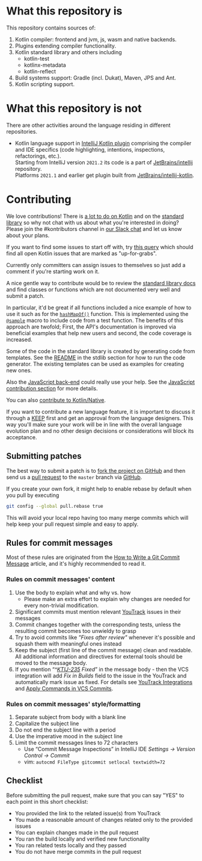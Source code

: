 # What this repository is

This repository contains sources of:
1. Kotlin compiler: frontend and jvm, js, wasm and native backends.
2. Plugins extending compiler functionality.
3. Kotlin standard library and others including
    * kotlin-test
    * kotlinx-metadata
    * kotlin-reflect 
4. Build systems support: Gradle (incl. Dukat), Maven, JPS and Ant. 
5. Kotlin scripting support.

# What this repository is not

There are other activities around the language residing in different repositories.

* Kotlin language support in [IntelliJ Kotlin plugin](https://plugins.jetbrains.com/plugin/6954-kotlin) comprising the compiler and IDE specifics (code highlighting,
intentions, inspections, refactorings, etc.).\
Starting from IntelliJ version `2021.2` its code is a part of
[JetBrains/intellij](https://github.com/JetBrains/intellij-community) repository.\
Platforms `2021.1` and earlier get plugin built from [JetBrains/intellij-kotlin](https://github.com/JetBrains/intellij-kotlin).

# Contributing

We love contributions! There is [a lot to do on Kotlin](https://youtrack.jetbrains.com/issues/KT) and on the
[standard library](https://youtrack.jetbrains.com/issues/KT?q=%23Kotlin%20%23Unresolved%20and%20(links:%20KT-2554,%20KT-4089%20or%20%23Libraries)) so why not chat with us
about what you're interested in doing? Please join the #kontributors channel in [our Slack chat](https://slack.kotlinlang.org/)
and let us know about your plans.

If you want to find some issues to start off with, try [this query](https://youtrack.jetbrains.com/issues/KT?q=tag:%20%7BUp%20For%20Grabs%7D%20and%20State:%20Open) which should find all open Kotlin issues that are marked as "up-for-grabs".

Currently only committers can assign issues to themselves so just add a comment if you're starting work on it.

A nice gentle way to contribute would be to review the [standard library docs](https://kotlinlang.org/api/latest/jvm/stdlib/index.html)
and find classes or functions which are not documented very well and submit a patch.

In particular, it'd be great if all functions included a nice example of how to use it such as for the
[`hashMapOf()`](https://kotlinlang.org/api/latest/jvm/stdlib/kotlin.collections/hash-map-of.html) function.
This is implemented using the [`@sample`](https://github.com/JetBrains/kotlin/blob/1.1.0/libraries/stdlib/src/kotlin/collections/Maps.kt#L91)
macro to include code from a test function. The benefits of this approach are twofold; First, the API's documentation is improved via beneficial examples that help new users and second, the code coverage is increased.

Some of the code in the standard library is created by generating code from templates. See the [README](/libraries/stdlib/ReadMe.md) in the stdlib section for how to run the code generator. The existing templates can be used as examples for creating new ones.

Also the [JavaScript back-end](https://github.com/JetBrains/kotlin/blob/master/js/ReadMe.md) could really use your help. See the [JavaScript contribution section](https://github.com/JetBrains/kotlin/blob/master/js/ReadMe.md) for more details.

You can also [contribute to Kotlin/Native](../kotlin-native/README.md).

If you want to contribute a new language feature, it is important to discuss it through a [KEEP](https://github.com/Kotlin/KEEP) first and get an approval from the language designers. This way you'll make sure your work will be in line with the overall language evolution plan and no other design decisions or considerations will block its acceptance.

## Submitting patches

The best way to submit a patch is to [fork the project on GitHub](https://help.github.com/articles/fork-a-repo/) and then send us a
[pull request](https://help.github.com/articles/creating-a-pull-request/) to the `master` branch via [GitHub](https://github.com).

If you create your own fork, it might help to enable rebase by default
when you pull by executing
``` bash
git config --global pull.rebase true
```
This will avoid your local repo having too many merge commits
which will help keep your pull request simple and easy to apply.

## Rules for commit messages

Most of these rules are originated from the [How to Write a Git Commit Message](https://chris.beams.io/posts/git-commit/) 
article, and it's highly recommended to read it.

### Rules on commit messages' content

1. Use the body to explain what and why vs. how
   * Please make an extra effort to explain why changes are needed for every non-trivial modification.
2. Significant commits must mention relevant [YouTrack](https://youtrack.jetbrains.com/issues/KT) issues in their messages
3. Commit changes together with the corresponding tests, unless the resulting commit becomes too unwieldy to grasp
4. Try to avoid commits like *"Fixes after review"* whenever it's possible and squash them with meaningful ones instead
5. Keep the subject (first line of the commit message) clean and readable. All additional information and directives for external tools 
should be moved to the message body.
6. If you mention “*^[KTIJ-235](https://youtrack.jetbrains.com/issue/KTIJ-235) Fixed*” in the message body - then the VCS integration will 
add *Fix in Builds* field to the issue in the YouTrack and automatically mark issue as fixed. For details see 
[YouTrack Integrations](https://www.jetbrains.com/youtrack/features/integrations.html) and 
[Apply Commands in VCS Commits](https://www.jetbrains.com/help/youtrack/server/Apply-Commands-in-VCS-Commits.html).

### Rules on commit messages' style/formatting

1. Separate subject from body with a blank line
2. Capitalize the subject line
3. Do not end the subject line with a period
4. Use the imperative mood in the subject line
5. Limit the commit messages lines to 72 characters
   * Use “Commit Message Inspections” in IntelliJ IDE *Settings -> Version Control -> Commit*
   * vim: ```autocmd FileType gitcommit setlocal textwidth=72```

## Checklist

Before submitting the pull request, make sure that you can say "YES" to each point in this short checklist:

  - You provided the link to the related issue(s) from YouTrack
  - You made a reasonable amount of changes related only to the provided issues
  - You can explain changes made in the pull request
  - You ran the build locally and verified new functionality
  - You ran related tests locally and they passed
  - You do not have merge commits in the pull request
